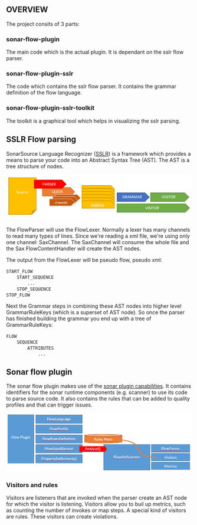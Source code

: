 ## OVERVIEW

The project consits of 3 parts:

### sonar-flow-plugin

The main code which is the actual plugin. It is dependant on the sslr flow parser.

### sonar-flow-plugin-sslr

The code which contains the sslr flow parser. It contains the grammar definition of the flow language.

### sonar-flow-plugin-sslr-toolkit

The toolkit is a graphical tool which helps in visualizing the sslr parsing.

## SSLR Flow parsing

SonarSource Language Recognizer ([SSLR](http://docs.sonarqube.org/display/DEV/SSLR)) is a framework which provides a means to parse your code into an Abstract Syntax Tree (AST). The AST is a tree structure of nodes.

![sslr architecture](assets/sslr.png)

The FlowParser will use the FlowLexer. Normally a lexer has many channels to read many types of lines. Since we're reading a xml file, we're using only one channel: SaxChannel. The SaxChannel will consume the whole file and the Sax FlowContentHandler will create the AST nodes.

The output from the FlowLexer will be pseudo flow, pseudo xml:

	START_FLOW
		START_SEQUENCE
			...
		STOP_SEQUENCE
	STOP_FLOW

Next the Grammar steps in combining these AST nodes into higher level GrammarRuleKeys (which is a superset of AST node). So once the parser has finished building the grammar you end up with a tree of GrammarRuleKeys:

	FLOW
		SEQUENCE
			ATTRIBUTES
				...

## Sonar flow plugin

The sonar flow plugin makes use of the [sonar plugin capabilities](http://docs.sonarqube.org/display/DEV/Coding+a+Plugin). It contains identifiers for the sonar runtime components (e.g. scanner) to use its code to parse source code. It also contains the rules that can be added to quality profiles and that can trigger issues.

![flow plugin](assets/plugin.png)

### Visitors and rules

Visitors are listeners that are invoked when the parser create an AST node for which the visitor is listening. Visitors allow you to buil up metrics, such as counting the number of invokes or map steps.
A special kind of visitors are rules. These visitors can create violations.
